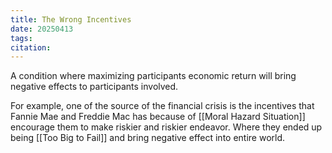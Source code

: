 ```yaml
---
title: The Wrong Incentives
date: 20250413
tags: 
citation:
---
```

A condition where maximizing participants economic return will bring negative effects to participants involved.

For example, one of the source of the financial crisis is the incentives that Fannie Mae and Freddie Mac has because of [[Moral Hazard Situation]] encourage them to make riskier and riskier endeavor. Where they ended up being [[Too Big to Fail]] and bring negative effect into entire world.
